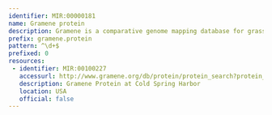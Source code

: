 ```yaml
---
identifier: MIR:00000181
name: Gramene protein
description: Gramene is a comparative genome mapping database for grasses and crop plants. It combines a semi-automatically generated database of cereal genomic and expressed sequence tag sequences, genetic maps, map relations, quantitative trait loci (QTL), and publications, with a curated database of mutants (genes and alleles), molecular markers, and proteins. This datatype refers to proteins in Gramene.
prefix: gramene.protein
pattern: ^\d+$
prefixed: 0
resources:
 - identifier: MIR:00100227
   accessurl: http://www.gramene.org/db/protein/protein_search?protein_id=
   description: Gramene Protein at Cold Spring Harbor
   location: USA
   official: false
---
```

